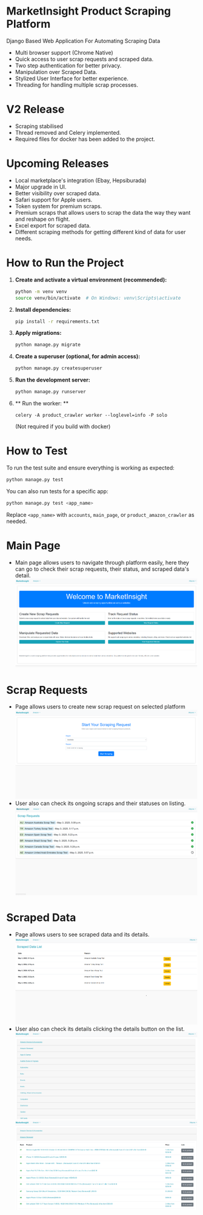 # MarketInsight Product Scraping Platform
Django Based Web Application For Automating Scraping Data
- Multi browser support (Chrome Native)
- Quick access to user scrap requests and scraped data.
- Two step authentication for better privacy.
- Manipulation over Scraped Data.
- Stylized User Interface for better experience.
- Threading for handling multiple scrap processes.

# V2 Release
- Scraping stabilised
- Thread removed and Celery implemented.
- Required files for docker has been added to the project.

# Upcoming Releases
- Local marketplace's integration (Ebay, Hepsiburada)
- Major upgrade in UI.
- Better visibility over scraped data.
- Safari support for Apple users.
- Token system for premium scraps.
- Premium scraps that allows users to scrap the data the way they want and reshape on flight.
- Excel export for scraped data.
- Different scraping methods for getting different kind of data for user needs.

  
# How to Run the Project


1. **Create and activate a virtual environment (recommended):**
	```bash
	python -m venv venv
	source venv/bin/activate  # On Windows: venv\Scripts\activate
	```

3. **Install dependencies:**
	```bash
	pip install -r requirements.txt
	```

4. **Apply migrations:**
	```bash
	python manage.py migrate
	```

5. **Create a superuser (optional, for admin access):**
	```bash
	python manage.py createsuperuser
	```

6. **Run the development server:**
	```bash
	python manage.py runserver
	```
7. ** Run the worker: **
	```
 	celery -A product_crawler worker --loglevel=info -P solo
	```
	 (Not required if you build with docker)

# How to Test

To run the test suite and ensure everything is working as expected:

```bash
python manage.py test
```

You can also run tests for a specific app:

```bash
python manage.py test <app_name>
```

Replace `<app_name>` with `accounts`, `main_page`, or `product_amazon_crawler` as needed.

# Main Page
- Main page allows users to navigate through platform easily, here they can go to check their scrap requests, their status, and scraped data's detail.
![preview](/static/assets/main_page.png)

# Scrap Requests
- Page allows users to create new scrap request on selected platform
![preview](/static/assets/new_scrap_request.png)
- User also can check its ongoing scraps and their statuses on listing.
![preview](/static/assets/scrap_requests.png)

# Scraped Data
- Page allows users to see scraped data and its details.
![preview](/static/assets/scraped_data_list.png)
- User also can check its details clicking the details button on the list.
![preview](/static/assets/scraped_data_detail_list.png)
![preview](/static/assets/scraped_data_detail_list_open.png)
